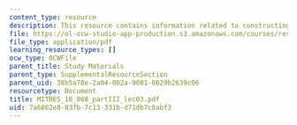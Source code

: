 ```yaml
---
content_type: resource
description: This resource contains information related to constructing bases.
file: https://ol-ocw-studio-app-production.s3.amazonaws.com/courses/res-18-008-calculus-revisited-complex-variables-differential-equations-and-linear-algebra-fall-2011/7a6862e8837b7c13331bd71db7c8abf3_MITRES_18_008_partIII_lec03.pdf
file_type: application/pdf
learning_resource_types: []
ocw_type: OCWFile
parent_title: Study Materials
parent_type: SupplementalResourceSection
parent_uid: 38b5a78e-2a04-002a-9081-8629b2639c06
resourcetype: Document
title: MITRES_18_008_partIII_lec03.pdf
uid: 7a6862e8-837b-7c13-331b-d71db7c8abf3
---
```

